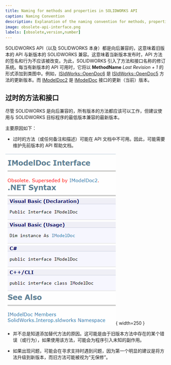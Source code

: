 ```yaml
---
title: Naming for methods and properties in SOLIDWORKS API
caption: Naming Convention
description: Explanation of the naming convention for methods, properties and interfaces in the SOLIDWORKS API object model (i.e. OpenDoc6 vs OpenDoc5)
image: obsolete-api-interface.png
labels: [obsolete,version,number]
---
```

SOLIDWORKS API（以及 SOLIDWORKS 本身）都是向后兼容的，这意味着旧版本的 API 与新版本的 SOLIDWORKS 兼容。这意味着当新版本发布时，API 方法的签名和行为不应该被改变。为此，SOLIDWORKS 引入了方法和接口名称的修订系统。每当有新版本的 API 可用时，它将以 **MethodName** *Last Revision + 1* 的形式添加到类图中。例如，[ISldWorks::OpenDoc6](https://help.solidworks.com/2018/english/api/sldworksapi/solidworks.interop.sldworks~solidworks.interop.sldworks.isldworks~opendoc6.html) 是 [ISldWorks::OpenDoc5](https://help.solidworks.com/2018/english/api/sldworksapi/solidworks.interop.sldworks~solidworks.interop.sldworks.isldworks~opendoc5.html) 方法的更新版本。而 [IModelDoc2](https://help.solidworks.com/2018/english/api/sldworksapi/SolidWorks.Interop.sldworks~SolidWorks.Interop.sldworks.IModelDoc2.html) 是 [IModelDoc](https://help.solidworks.com/2018/english/api/sldworksapi/SolidWorks.Interop.sldworks~SolidWorks.Interop.sldworks.IModelDoc.html) 接口的更新（当前）版本。

## 过时的方法和接口

尽管 SOLIDWORKS 是向后兼容的，所有版本的方法都应该可以工作，但建议使用与 SOLIDWORKS 目标程序的最低版本兼容的最新版本。

主要原因如下：

* 过时的方法（或任何备注和描述）可能在 API 文档中不可用。因此，可能需要维护先前版本的 API 帮助文档。

![过时的 IModelDoc API 接口](obsolete-api-interface.png){ width=250 }

* 并不总是知道添加替代方法的原因。这可能是由于旧版本方法中存在的某个错误（或行为），如果使用该方法，可能会为程序引入未知的副作用。

* 如果出现问题，可能会在寻求支持时遇到问题，因为第一个明显的建议是将方法升级到新版本，而旧方法可能被视为“无保修”。
